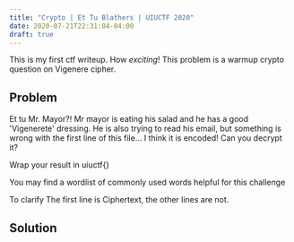 ```yaml
---
title: "Crypto | Et Tu Blathers | UIUCTF 2020"
date: 2020-07-21T22:31:04-04:00
draft: true
---
```


This is my first ctf writeup. How *exciting*! This problem is a warmup crypto question on Vigenere cipher.

## Problem
Et tu Mr. Mayor?! Mr mayor is eating his salad and he has a good 'Vigenerete' dressing. He is also trying to read his email, but something is wrong with the first line of this file... I think it is encoded! Can you decrypt it?

Wrap your result in uiuctf{}

You may find a wordlist of commonly used words helpful for this challenge

To clarify The first line is Ciphertext, the other lines are not.

## Solution

